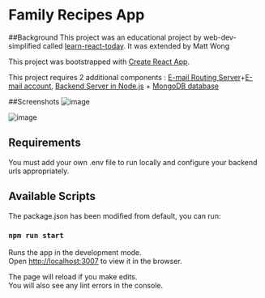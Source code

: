 # Family Recipes App

##Background
This project was an educational project by web-dev-simplified called [learn-react-today](https://github.com/WebDevSimplified/Learn-React-Today). It was extended by Matt Wong

This project was bootstrapped with [Create React App](https://github.com/facebook/create-react-app).

This project requires 2 additional components : [E-mail Routing Server](https://github.com/ironmanCCT/nodemailer)+[E-mail account](gmail.com), [Backend Server in Node.js](https://github.com/ironmanCCT/family-recipe-app-recipe-server) + [MongoDB database](https://cloud.mongodb.com)

##Screenshots
![image](https://user-images.githubusercontent.com/20716672/140497755-ce00412c-4a61-4736-a10d-852be78587b7.png)

![image](https://user-images.githubusercontent.com/20716672/140497572-461576f6-7d05-4b31-bfc4-67c8eea01b25.png)

## Requirements

You must add your own .env file to run locally and configure your backend urls appropriately.

## Available Scripts

The package.json has been modified from default, you can run:

### `npm run start`

Runs the app in the development mode.<br />
Open [http://localhost:3007](http://localhost:3007) to view it in the browser.

The page will reload if you make edits.<br />
You will also see any lint errors in the console.
